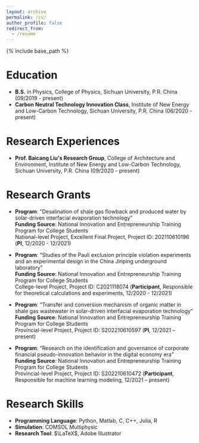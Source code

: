 ```yaml
---
layout: archive
permalink: /cv/
author_profile: false
redirect_from:
  - /resume
---
```


{% include base_path %}

Education
======
- **B.S.** in Physics, College of Physics, Sichuan University, P.R. China (09/2019 - present)
- **Carbon Neutral Technology Innovation Class**, Institute of New Energy and Low-Carbon Technology, Sichuan University, P.R. China (06/2020 - present)

# Research Experiences

- **Prof. Baicang Liu's Research Group**, College of Architecture and Environment, Institute of New Energy and Low-Carbon Technology, Sichuan University, P.R. China (09/2020 - present)


# Research Grants

- **Program**: “Desalination of shale gas flowback and produced water by solar-driven interfacial evaporation technology”<br />
  **Funding Source**: National Innovation and Entrepreneurship Training Program for College Students<br />
  National-level Project, Excellent Final Project, Project ID: 202110610196 (**PI**, 12/2020 - 12/2021)

- **Program**: “Studies of the Pauli exclusion principle violation experiments and an experimental design in the China Jinping underground laboratory”<br />
  **Funding Source**: National Innovation and Entrepreneurship Training Program for College Students<br />
  College-level Project, Project ID: C2021118074 (**Participant**, Responsible for theoretical calculations and experiments, 12/2020 - 12/2021)

- **Program**: “Transfer and conversion mechanism of organic matter in shale gas wastewater in solar-driven interfacial evaporation technology”<br />
  **Funding Source**: National Innovation and Entrepreneurship Training Program for College Students<br />
  Provincial-level Project, Project ID: S202210610597 (**PI**, 12/2021 – present)

- **Program**: “Research on the identification and governance of corporate financial pseudo-innovation behavior in the digital economy era"<br />
  **Funding Source**: National Innovation and Entrepreneurship Training Program for College Students<br />
  Provincial-level Project, Project ID: S202210610472 (**Participant**, Responsible for machine learning modeling, 12/2021 – present)

# Research Skills
- **Programming Language**: Python, Matlab, C, C++, Julia, R
- **Simulation**: COMSOL Multiphysic
- **Research Tool**: $\LaTeX$, Adobe Illustrator

